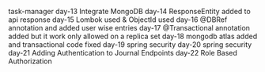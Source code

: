 task-manager
day-13 Integrate MongoDB
day-14 ResponseEntity added to api response
day-15 Lombok used & ObjectId used
day-16 @DBRef annotation and added user wise entries
day-17 @Transactional annotation added but it work only allowed on a replica set
day-18 mongodb atlas added and transactional code fixed
day-19 spring security
day-20 spring security
day-21 Adding Authentication to Journal Endpoints
day-22 Role Based Authorization
